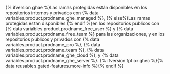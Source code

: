 {% ifversion ghae %}Las ramas protegidas están disponibles en los repositorios internos y privados con {% data variables.product.prodname_ghe_managed %}, {% else%}Las ramas protegidas están disponibles {% endif %}en los repositorios públicos con {% data variables.product.prodname_free_user %} y {% data variables.product.prodname_free_team %} para las organizaciones, y en los repositorios públicos y privados con {% data variables.product.prodname_pro %}, {% data variables.product.prodname_team %}, {% data variables.product.prodname_ghe_cloud %}, y {% data variables.product.prodname_ghe_server %}. {% ifversion fpt or ghec %}{% data reusables.gated-features.more-info %}{% endif %}
